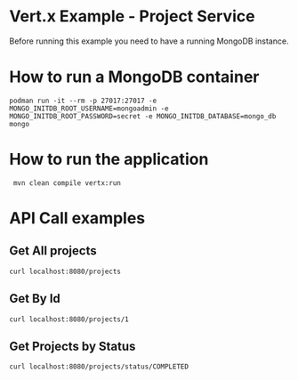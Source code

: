 # Vert.x Example - Project Service

Before running this example you need to have a running MongoDB instance.

# How to run a MongoDB container
    podman run -it --rm -p 27017:27017 -e MONGO_INITDB_ROOT_USERNAME=mongoadmin -e MONGO_INITDB_ROOT_PASSWORD=secret -e MONGO_INITDB_DATABASE=mongo_db  mongo

# How to run the application
     mvn clean compile vertx:run

# API Call examples
## Get All  projects
    curl localhost:8080/projects

## Get By Id
    curl localhost:8080/projects/1

## Get Projects by Status
    curl localhost:8080/projects/status/COMPLETED
